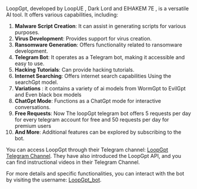 LoopGpt, developed by LoopUE , Dark Lord and ElHAKEM 7E , is a versatile AI tool. It offers various capabilities, including:

1. **Malware Script Creation**: It can assist in generating scripts for various purposes.
2. **Virus Development**: Provides support for virus creation.
3. **Ransomware Generation**: Offers functionality related to ransomware development.
4. **Telegram Bot**: It operates as a Telegram bot, making it accessible and easy to use.
5. **Hacking Tutorials**: Can provide hacking tutorials.
6. **Internet Searching**: Offers internet search capabilities Using the searchGpt model.
7.  **Variations** : it contains a variety of ai models from WormGpt to EvilGpt and Even black box models
8. **ChatGpt Mode**: Functions as a ChatGpt mode for interactive conversations.
9. **Free Requests**: Now The loopGpt telegram bot offers 5 requests per day for every telegram account for free and 50 requests per day for premium users
10. **And More**: Additional features can be explored by subscribing to the bot.

You can access LoopGpt through their Telegram channel: [LoopGpt Telegram Channel](https://t.me/LoopGpt). They have also introduced the LoopGpt API, and you can find instructional videos in their Telegram Channel.

For more details and specific functionalities, you can interact with the bot by visiting the username: [LoopGpt_bot](https://t.me/J9NBOT).

